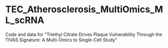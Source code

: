 # TEC_Atherosclerosis_MultiOmics_ML_scRNA
Code and data for "Triethyl Citrate Drives Plaque Vulnerability Through the TIVAS Signature: A Multi-Omics to Single-Cell Study"
